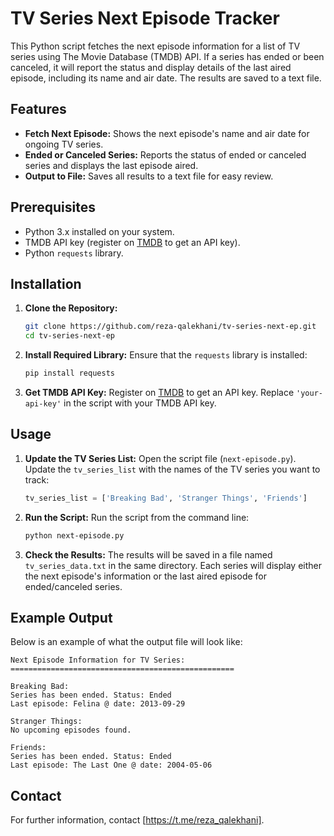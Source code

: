 # TV Series Next Episode Tracker

This Python script fetches the next episode information for a list of TV series using The Movie Database (TMDB) API. If a series has ended or been canceled, it will report the status and display details of the last aired episode, including its name and air date. The results are saved to a text file.

## Features

- **Fetch Next Episode:** Shows the next episode's name and air date for ongoing TV series.
- **Ended or Canceled Series:** Reports the status of ended or canceled series and displays the last episode aired.
- **Output to File:** Saves all results to a text file for easy review.

## Prerequisites

- Python 3.x installed on your system.
- TMDB API key (register on [TMDB](https://www.themoviedb.org/) to get an API key).
- Python `requests` library.

## Installation

1. **Clone the Repository:**
   ```bash
   git clone https://github.com/reza-qalekhani/tv-series-next-ep.git
   cd tv-series-next-ep
   ```

2. **Install Required Library:**
   Ensure that the `requests` library is installed:
   ```bash
   pip install requests
   ```

3. **Get TMDB API Key:**
Register on [TMDB](https://www.themoviedb.org/) to get an API key. Replace `'your-api-key'` in the script with your TMDB API key.

## Usage

1. **Update the TV Series List:**
Open the script file (`next-episode.py`). Update the `tv_series_list` with the names of the TV series you want to track:
    ```python
    tv_series_list = ['Breaking Bad', 'Stranger Things', 'Friends']
    ```

2. **Run the Script:**
   Run the script from the command line:
   ```bash
   python next-episode.py
   ```

3. **Check the Results:**
    The results will be saved in a file named `tv_series_data.txt` in the same directory. Each series will display either the next episode's information or the last aired episode for ended/canceled series.

## Example Output

Below is an example of what the output file will look like:

```
Next Episode Information for TV Series:
==================================================

Breaking Bad:
Series has been ended. Status: Ended
Last episode: Felina @ date: 2013-09-29

Stranger Things:
No upcoming episodes found.

Friends:
Series has been ended. Status: Ended
Last episode: The Last One @ date: 2004-05-06
```

## Contact

For further information, contact [https://t.me/reza_qalekhani].